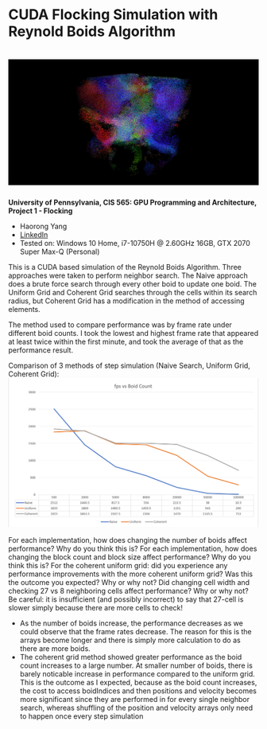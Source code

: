 <h1> CUDA Flocking Simulation with Reynold Boids Algorithm

# ![top](images/top_image.png)

**University of Pennsylvania, CIS 565: GPU Programming and Architecture,
Project 1 - Flocking**
* Haorong Yang
* [LinkedIn](https://www.linkedin.com/in/haorong-henry-yang/)
* Tested on: Windows 10 Home, i7-10750H @ 2.60GHz 16GB, GTX 2070 Super Max-Q (Personal)



This is a CUDA based simulation of the Reynold Boids Algorithm. Three approaches were taken to perform neighbor search.
The Naive approach does a brute force search through every other boid to update one boid.
The Uniform Grid and Coherent Grid searches through the cells within its search radius, 
but Coherent Grid has a modification in the method of accessing elements.

The method used to compare performance was by frame rate under different boid counts.
I took the lowest and highest frame rate that appeared at least twice within the first minute, 
and took the average of that as the performance result.

Comparison of 3 methods of step simulation (Naive Search, Uniform Grid, Coherent Grid):
![chart1](images/fpsGraph8.PNG)



For each implementation, how does changing the number of boids affect performance? Why do you think this is?
For each implementation, how does changing the block count and block size affect performance? Why do you think this is?
For the coherent uniform grid: did you experience any performance improvements with the more coherent uniform grid? Was this the outcome you expected? Why or why not?
Did changing cell width and checking 27 vs 8 neighboring cells affect performance? Why or why not? Be careful: it is insufficient (and possibly incorrect) to say that 27-cell is slower simply because there are more cells to check!

* As the number of boids increase, the performance decreases as we could observe that the frame rates decrease. The reason for this is the arrays become longer and there is simply more calculation to do as there are more boids.
* The coherent grid method showed greater performance as the boid count increases to a large number. At smaller number of boids, there is barely noticable increase in performance compared to the uniform grid. This is the outcome as I expected, because as the boid count increases, the cost to access boidIndices and then positions and velocity becomes more significant since they are performed in for every single neighbor search, whereas shuffling of the position and velocity arrays only need to happen once every step simulation

